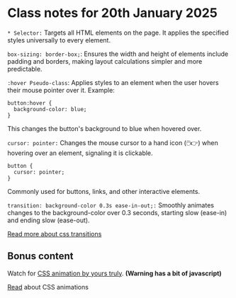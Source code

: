# Class notes for 20th January 2025

`* Selector:` Targets all HTML elements on the page. It applies the specified styles universally to every element.

`box-sizing: border-box;`: Ensures the width and height of elements include padding and borders, making layout calculations simpler and more predictable.


`:hover Pseudo-class`: Applies styles to an element when the user hovers their mouse pointer over it.
Example:

```
button:hover {
  background-color: blue;
}
```

This changes the button's background to blue when hovered over.

``cursor: pointer:`` Changes the mouse cursor to a hand icon (🖱️👉) when hovering over an element, signaling it is clickable.

```
button {
  cursor: pointer;
}
```

Commonly used for buttons, links, and other interactive elements.

`transition: background-color 0.3s ease-in-out;:` Smoothly animates changes to the background-color over 0.3 seconds, starting slow (ease-in) and ending slow (ease-out).

[Read more about css transitions](https://developer.mozilla.org/en-US/docs/Web/CSS/transition)



## Bonus content

Watch for [CSS animation by yours truly](https://www.youtube.com/watch?v=vDm0oJa_DJM).  **(Warning has a bit of javascript)**

[Read](https://developer.mozilla.org/en-US/docs/Web/CSS/CSS_animations/Using_CSS_animations) about CSS animations